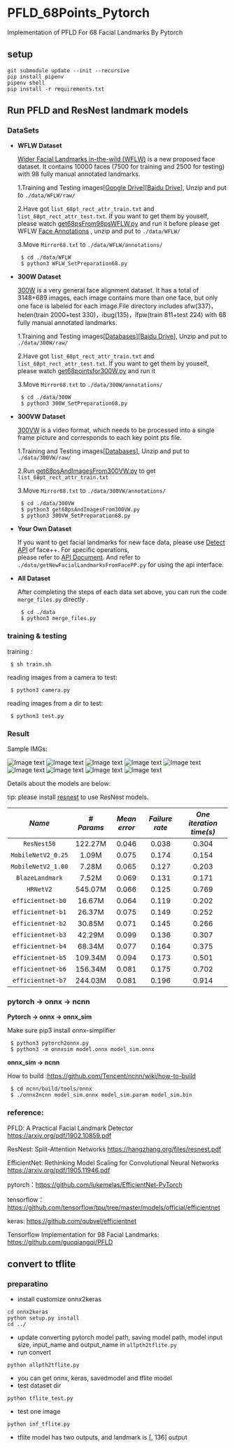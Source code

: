 # PFLD_68Points_Pytorch

Implementation of PFLD For 68 Facial Landmarks By Pytorch

## setup
 ```
 git submodule update --init --recursive
 pip install pipenv
 pipenv shell
 pip install -r requirements.txt
 ```

## Run PFLD and ResNest landmark models
### DataSets
- **WFLW Dataset**  

  [Wider Facial Landmarks in-the-wild (WFLW)](https://wywu.github.io/projects/LAB/WFLW.html) is a new proposed face dataset. It contains 10000 faces (7500 for training and 2500 for testing) with 98 fully manual annotated landmarks.   

  1.Training and Testing images[[Google Drive](https://drive.google.com/file/d/1hzBd48JIdWTJSsATBEB_eFVvPL1bx6UC/view?usp=sharing)][[Baidu Drive](https://pan.baidu.com/s/1paoOpusuyafHY154lqXYrA)], Unzip and put to `./data/WFLW/raw/`

  2.Have got `list_68pt_rect_attr_train.txt` and `list_68pt_rect_attr_test.txt`. If you want to get them by youself, please watch [get68psFrom98psWFLW.py](https://github.com/github-luffy/PFLD_68points_Pytorch/blob/master/data/WFLW/get68psFrom98psWFLW.py) and run it before please get WFLW [Face Annotations](https://wywu.github.io/projects/LAB/support/WFLW_annotations.tar.gz) , unzip and put to `./data/WFLW/`   

  3.Move `Mirror68.txt` to `./data/WFLW/annotations/`
  
   ~~~shell
    $ cd ./data/WFLW 
    $ python3 WFLW_SetPreparation68.py
   ~~~
 
- **300W Dataset**

  [300W](https://ibug.doc.ic.ac.uk/resources/300-W/) is a very general face alignment dataset. It has a total of 3148+689 images, each image contains more than one face, but only one face is labeled for each image.File directory includes afw(337)，helen(train 2000+test 330)，ibug(135)，lfpw(train 811+test 224) with 68 fully manual annotated landmarks.

  1.Training and Testing images[[Databases](https://ibug.doc.ic.ac.uk/resources/facial-point-annotations/)][[Baidu Drive](https://pan.baidu.com/s/1A41fnQPFMFgmUsqEwb4m6A)], Unzip and put to `./data/300W/raw/`

  2.Have got `list_68pt_rect_attr_train.txt` and `list_68pt_rect_attr_test.txt`. If you want to get them by youself, please watch [get68pointsfor300W.py](https://github.com/github-luffy/PFLD_68points_Pytorch/blob/master/data/300W/get68pointsfor300W.py) and run it  

  3.Move `Mirror68.txt` to `./data/300W/annotations/`
  
   ~~~shell
    $ cd ./data/300W 
    $ python3 300W_SetPreparation68.py
   ~~~
 
- **300VW Dataset** 
  
  [300VW](https://ibug.doc.ic.ac.uk/resources/300-VW/) is a video format, which needs to be processed into a single frame picture and corresponds to each key point pts file.

  1.Training and Testing images[[Databases](https://ibug.doc.ic.ac.uk/resources/300-VW/)], Unzip and put to `./data/300VW/raw/`

  2.Run [get68psAndImagesFrom300VW.py](https://github.com/github-luffy/PFLD_68points_Pytorch/blob/master/data/300VW/get68psAndImagesFrom300VW.py) to get `list_68pt_rect_attr_train.txt`

  3.Move `Mirror68.txt` to `./data/300VW/annotations/`
  
   ~~~shell
    $ cd ./data/300VW 
    $ python3 get68psAndImagesFrom300VW.py
    $ python3 300VW_SetPreparation68.py
   ~~~
  
- **Your Own Dataset**  

  If you want to get facial landmarks for new face data, please use [Detect API](https://www.faceplusplus.com.cn/face-detection/#demo) of face++. For specific operations,  
  please refer to [API Document](https://console.faceplusplus.com.cn/documents/4888373). And refer to `./data/getNewFacialLandmarksFromFacePP.py` for using  the api interface.  
  
- **All Dataset**

  After completing the steps of each data set above, you can run the code `merge_files.py` directly .  
  
    ~~~shell
     $ cd ./data
     $ python3 merge_files.py
   ~~~
  
### training & testing

  training :

  ~~~shell
   $ sh train.sh
  ~~~

  reading images from a camera to test:

  ~~~shell
   $ python3 camera.py
  ~~~
  
  reading images from a dir to test:
  
  ~~~shell
   $ python3 test.py
  ~~~

### Result

  Sample IMGs:  

  ![Image text](https://github.com/github-luffy/PFLD_68points_Pytorch/tree/master/data/Sample_imgs/2.jpg)
  ![Image text](https://github.com/github-luffy/PFLD_68points_Pytorch/tree/master/data/Sample_imgs/12.jpg)
  ![Image text](https://github.com/github-luffy/PFLD_68points_Pytorch/tree/master/data/Sample_imgs/14.jpg)
  ![Image text](https://github.com/github-luffy/PFLD_68points_Pytorch/tree/master/data/Sample_imgs/16.jpg)
  ![Image text](https://github.com/github-luffy/PFLD_68points_Pytorch/tree/master/data/Sample_imgs/17.jpg)
  ![Image text](https://github.com/github-luffy/PFLD_68points_Pytorch/tree/master/data/Sample_imgs/20.jpg)
  ![Image text](https://github.com/github-luffy/PFLD_68points_Pytorch/tree/master/data/Sample_imgs/67.jpg)
  ![Image text](https://github.com/github-luffy/PFLD_68points_Pytorch/tree/master/data/Sample_imgs/85.jpg)
  ![Image text](https://github.com/github-luffy/PFLD_68points_Pytorch/tree/master/data/Sample_imgs/86.jpg)  
  
  Details about the models are below: 
  
  tip: please install [resnest](https://github.com/zhanghang1989/ResNeSt) to use ResNest models. 
  
  |    *Name*         |*# Params*| *Mean error*|*Failure rate*|*One iteration time(s)*|
  |:-----------------:|:--------:|:-----------:|:------------:|:---------------------:|
  |    `ResNest50`    |  122.27M |    0.046    |     0.038    |          0.304        |
  | `MobileNetV2_0.25`|   1.09M  |    0.075    |     0.174    |          0.154        |
  | `MobileNetV2_1.00`|   7.28M  |    0.065    |     0.127    |          0.203        |
  |  `BlazeLandmark`  |   7.52M  |    0.069    |     0.131    |          0.171        |
  |     `HRNetV2`     |  545.07M |    0.066    |     0.125    |          0.769        |
  | `efficientnet-b0` |  16.67M  |    0.064    |     0.119    |          0.202        |
  | `efficientnet-b1` |  26.37M  |    0.075    |     0.149    |          0.252        |
  | `efficientnet-b2` |  30.85M  |    0.071    |     0.145    |          0.266        |
  | `efficientnet-b3` |  42.29M  |    0.099    |     0.136    |          0.307        |
  | `efficientnet-b4` |  68.34M  |    0.077    |     0.164    |          0.375        |
  | `efficientnet-b5` |  109.34M |    0.094    |     0.173    |          0.501        |
  | `efficientnet-b6` |  156.34M |    0.081    |     0.175    |          0.702        |
  | `efficientnet-b7` |  244.03M |    0.081    |     0.196    |          0.914        |
  
### pytorch -> onnx -> ncnn

**Pytorch -> onnx -> onnx_sim**  

  Make sure pip3 install onnx-simplifier

  ~~~~shell
   $ python3 pytorch2onnx.py
   $ python3 -m onnxsim model.onnx model_sim.onnx
  ~~~~

**onnx_sim -> ncnn**  

  How to build :https://github.com/Tencent/ncnn/wiki/how-to-build
  
  ~~~shell
   $ cd ncnn/build/tools/onnx
   $ ./onnx2ncnn model_sim.onnx model_sim.param model_sim.bin
  ~~~

### reference: 

PFLD: A Practical Facial Landmark Detector https://arxiv.org/pdf/1902.10859.pdf

ResNest: Split-Attention Networks https://hangzhang.org/files/resnest.pdf 

EfficientNet: Rethinking Model Scaling for Convolutional Neural Networks https://arxiv.org/pdf/1905.11946.pdf

pytorch：https://github.com/lukemelas/EfficientNet-PyTorch

tensorflow：https://github.com/tensorflow/tpu/tree/master/models/official/efficientnet

keras: https://github.com/qubvel/efficientnet

Tensorflow Implementation for 98 Facial Landmarks: https://github.com/guoqiangqi/PFLD


## convert to tflite
### preparatino
 - install customize onnx2keras
 ```
 cd onnx2keras
 python setup.py install
 cd ../
 ```
 - update converting pytorch model path, saving model path, model input size, input_name and output_name in `allpth2tflite.py`
 - run convert
 ```
 python allpth2tflite.py
 ```
 - you can get onnx, keras, savedmodel and tflite model
 - test dataset dir
 ```
 python tflite_test.py
 ```
 - test one image
 ```
 python inf_tflite.py
 ```

  - tflite model has two outputs, and landmark is [, 136] output
